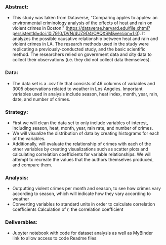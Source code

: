 
### Abstract:

* This study was taken from Dataverse, "Comparing apples to apples: an environmental criminology analysis of the effects of heat and rain on violent crimes in Boston." (https://dataverse.harvard.edu/file.xhtml?persistentId=doi:10.7910/DVN/4UZ9D4/OAQXSM&version=1.0). It analyzes the possible causative relationship between heat and rain and violent crimes in LA. The research methods used in the study were replicating a previously-conducted study, and the basic scientific method. The researchers relied on government data and city data to collect their observations (i.e. they did not collect data themselves).

### Data:

* The data set is a .csv file that consists of 46 columns of  variables and 3005 observations related to weather in Los Angeles. Important variables used in analysis include season, heat index, month, year, rain, date, and number of crimes. 

### Strategy:

* First we will clean the data set to only include variables of interest, including season, heat, month, year, rain rate, and number of crimes.
* We will visualize the distribution of data by creating histograms for each of the variables.
* Additionally, will evaluate the relationship of crimes with each of the other variables by creating visualizations such as scatter plots and calculating correlation coefficients for variable relationships. 
We will attempt to recreate the values that the authors themselves produced, and compare them.

### Analysis:
* Outputting violent crimes per month and season, to see how crimes vary according to season, which will indicate how they vary according to weather
* Converting variables to standard units in order to calculate correlation coefficients
Calculation of r, the correlation coefficient 

### Deliverables:
* Jupyter notebook with code for dataset analysis as well as MyBinder link to allow access to code
Readme files 



```python

```
